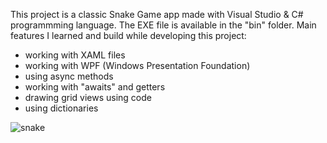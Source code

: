 This project is a classic Snake Game app made with Visual Studio & C# programmming language. The EXE file is available in the "bin" folder. Main features I learned and build while developing this project:

- working with XAML files
- working with WPF (Windows Presentation Foundation)
- using async methods
- working with "awaits" and getters
- drawing grid views using code 
- using dictionaries

![snake](https://user-images.githubusercontent.com/115250887/206471351-1adb0eae-3deb-48c4-9275-a8d372c5e4b1.PNG)
